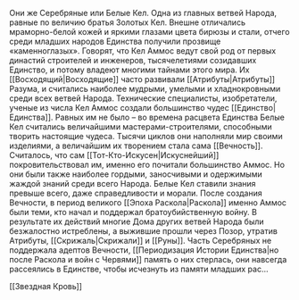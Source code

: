 Они же Серебряные или Белые Кел. Одна из главных ветвей Народа, равные по величию братья Золотых Кел. Внешне отличались мраморно-белой кожей и яркими глазами цвета бирюзы и стали, отчего среди младших народов Единства получили прозвище «каменноглазых». Говорят, что Кел Аммос ведут свой род от первых династий строителей и инженеров, тысячелетиями созидавших Единство, и потому владеют многими тайнами этого мира. Их [[Восходящий|Восходящие]] часто развивали [[Атрибуты|Атрибуты]] Разума, и считались наиболее мудрыми, умелыми и хладнокровными среди всех ветвей Народа. Технические специалисты, изобретатели, ученые из числа Кел Аммос создали большинство чудес [[Единство|Единства]]. Равных им не было – во времена расцвета Единства Белые Кел считались величайшими мастерами-строителями, способными творить настоящие чудеса. Тысячи циклов они наполняли мир своими изделиями, а величайшим их творением стала сама [[Вечность]]. Считалось, что сам [[Тот-Кто-Искусен|Искуснейший]] покровительствовал им, именно его почитали большинство Аммос. Но они были также наиболее гордыми, заносчивыми и одержимыми жаждой знаний среди всего Народа. Белые Кел ставили знания превыше всего, даже справедливости и морали. После создания Вечности, в период великого [[Эпоха Раскола|Раскола]] именно Аммос были теми, кто начал и поддержал братоубийственную войну. В результате их действий многие Дома других ветвей Народа были безжалостно истреблены, а выжившие прошли через Позор, утратив Атрибуты, [[Скрижаль|Скрижали]] и [[Руны]]. Часть Серебряных не поддержала адептов Вечности, [[Периодизация Истории Единства|но после Раскола и войн с Червями]] память о них стерлась, они навсегда рассеялись в Единстве, чтобы исчезнуть из памяти младших рас…

[[Звездная Кровь]]